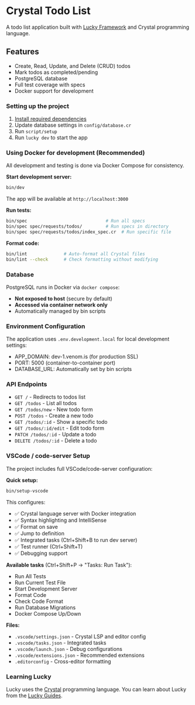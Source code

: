 # Crystal Todo List

A todo list application built with [Lucky Framework](https://luckyframework.org) and Crystal programming language.

## Features

- Create, Read, Update, and Delete (CRUD) todos
- Mark todos as completed/pending
- PostgreSQL database
- Full test coverage with specs
- Docker support for development

### Setting up the project

1. [Install required dependencies](https://luckyframework.org/guides/getting-started/installing#install-required-dependencies)
1. Update database settings in `config/database.cr`
1. Run `script/setup`
1. Run `lucky dev` to start the app

### Using Docker for development (Recommended)

All development and testing is done via Docker Compose for consistency.

**Start development server:**
```bash
bin/dev
```
The app will be available at `http://localhost:3000`

**Run tests:**
```bash
bin/spec                              # Run all specs
bin/spec spec/requests/todos/         # Run specs in directory
bin/spec spec/requests/todos/index_spec.cr  # Run specific file
```

**Format code:**
```bash
bin/lint              # Auto-format all Crystal files
bin/lint --check      # Check formatting without modifying
```

### Database

PostgreSQL runs in Docker via `docker compose`:
- **Not exposed to host** (secure by default)
- **Accessed via container network only**
- Automatically managed by bin scripts

### Environment Configuration

The application uses `.env.development.local` for local development settings:
- APP_DOMAIN: dev-1.venom.is (for production SSL)
- PORT: 5000 (container-to-container port)
- DATABASE_URL: Automatically set by bin scripts

### API Endpoints

- `GET /` - Redirects to todos list
- `GET /todos` - List all todos
- `GET /todos/new` - New todo form
- `POST /todos` - Create a new todo
- `GET /todos/:id` - Show a specific todo
- `GET /todos/:id/edit` - Edit todo form
- `PATCH /todos/:id` - Update a todo
- `DELETE /todos/:id` - Delete a todo


### VSCode / code-server Setup

The project includes full VSCode/code-server configuration:

**Quick setup:**
```bash
bin/setup-vscode
```

This configures:
- ✅ Crystal language server with Docker integration
- ✅ Syntax highlighting and IntelliSense
- ✅ Format on save
- ✅ Jump to definition
- ✅ Integrated tasks (Ctrl+Shift+B to run dev server)
- ✅ Test runner (Ctrl+Shift+T)
- ✅ Debugging support

**Available tasks** (Ctrl+Shift+P → "Tasks: Run Task"):
- Run All Tests
- Run Current Test File
- Start Development Server
- Format Code
- Check Code Format
- Run Database Migrations
- Docker Compose Up/Down

**Files:**
- `.vscode/settings.json` - Crystal LSP and editor config
- `.vscode/tasks.json` - Integrated tasks
- `.vscode/launch.json` - Debug configurations
- `.vscode/extensions.json` - Recommended extensions
- `.editorconfig` - Cross-editor formatting

### Learning Lucky

Lucky uses the [Crystal](https://crystal-lang.org) programming language. You can learn about Lucky from the [Lucky Guides](https://luckyframework.org/guides/getting-started/why-lucky).
